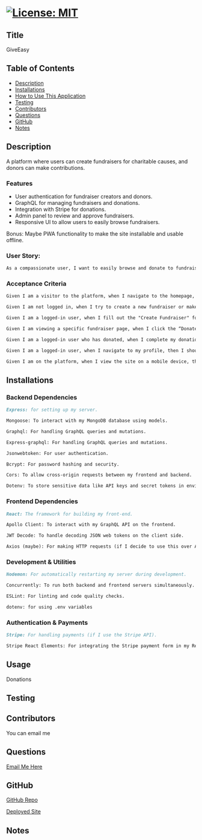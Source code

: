 # [![License: MIT](https://img.shields.io/badge/License-MIT-yellow.svg)](https://opensource.org/licenses/MIT)

## Title
GiveEasy

## Table of Contents
- [Description](#description)
- [Installations](#installations)
- [How to Use This Application](#usage)
- [Testing](#testing)
- [Contributors](#contributors)
- [Questions](#questions)
- [GitHub](#github)
- [Notes](#notes)

## Description

A platform where users can create fundraisers for charitable causes, and donors can make contributions.

### Features

- User authentication for fundraiser creators and donors.
- GraphQL for managing fundraisers and donations.
- Integration with Stripe for donations.
- Admin panel to review and approve fundraisers.
- Responsive UI to allow users to easily browse fundraisers.

Bonus: Maybe PWA functionality to make the site installable and usable offline.

### User Story: 

```md
As a compassionate user, I want to easily browse and donate to fundraisers of my choice, so that I can support causes I care about and help them reach their fundraising goals.
```

### Acceptance Criteria

```md
Given I am a visitor to the platform, when I navigate to the homepage, then I should see a list of active fundraisers, each showing a title, description, current total, and donation goal.

Given I am not logged in, when I try to create a new fundraiser or make a donation, then I should be prompted to log in or create an account.

Given I am a logged-in user, when I fill out the "Create Fundraiser" form with a title, description, goal amount, and optional image, then I should see my new fundraiser appear on the homepage.

Given I am viewing a specific fundraiser page, when I click the “Donate” button and enter an amount, then I should be directed to Stripe to complete the donation securely.

Given I am a logged-in user who has donated, when I complete my donation, then I should see my donation reflected in the fundraiser's total, and my donation history should appear in my profile.

Given I am a logged-in user, when I navigate to my profile, then I should see a list of fundraisers I have created and donations I have made.

Given I am on the platform, when I view the site on a mobile device, then I should see a responsive and mobile-friendly layout that is easy to navigate.
```

## Installations

### Backend Dependencies
```md
Express: for setting up my server.

Mongoose: To interact with my MongoDB database using models.

Graphql: For handling GraphQL queries and mutations.

Express-graphql: For handling GraphQL queries and mutations.

Jsonwebtoken: For user authentication.

Bcrypt: For password hashing and security.

Cors: To allow cross-origin requests between my frontend and backend.

Dotenv: To store sensitive data like API keys and secret tokens in environment variables.
```

### Frontend Dependencies
```md
React: The framework for building my front-end.

Apollo Client: To interact with my GraphQL API on the frontend.

JWT Decode: To handle decoding JSON web tokens on the client side.

Axios (maybe): For making HTTP requests (if I decide to use this over Apollo).
```

### Development & Utilities
```md
Nodemon: For automatically restarting my server during development.

Concurrently: To run both backend and frontend servers simultaneously.

ESLint: For linting and code quality checks.

dotenv: for using .env variables
```

### Authentication & Payments
```md
Stripe: For handling payments (if I use the Stripe API).

Stripe React Elements: For integrating the Stripe payment form in my React frontend.
```

## Usage
Donations

## Testing

## Contributors
You can email me

## Questions
[Email Me Here](touya1313@hotmail.com)

## GitHub
[GitHub Repo](https://github.com/Gera1313)

[Deployed Site]()

## Notes